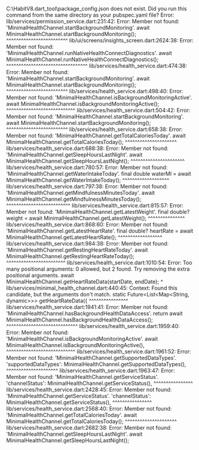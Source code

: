 C:\HabitV8\.dart_tool\package_config.json does not exist.
Did you run this command from the same directory as your pubspec.yaml file?
Error:
lib/services/permission_service.dart:231:42: Error: Member not found: 'MinimalHealthChannel.startBackgroundMonitoring'.
              await MinimalHealthChannel.startBackgroundMonitoring();
                                         ^^^^^^^^^^^^^^^^^^^^^^^^^
lib/ui/screens/insights_screen.dart:2624:38: Error: Member not found: 'MinimalHealthChannel.runNativeHealthConnectDiagnostics'.
          await MinimalHealthChannel.runNativeHealthConnectDiagnostics();
                                     ^^^^^^^^^^^^^^^^^^^^^^^^^^^^^^^^^
lib/services/health_service.dart:474:38: Error: Member not found: 'MinimalHealthChannel.startBackgroundMonitoring'.
          await MinimalHealthChannel.startBackgroundMonitoring();
                                     ^^^^^^^^^^^^^^^^^^^^^^^^^
lib/services/health_service.dart:498:40: Error: Member not found: 'MinimalHealthChannel.isBackgroundMonitoringActive'.
            await MinimalHealthChannel.isBackgroundMonitoringActive();
                                       ^^^^^^^^^^^^^^^^^^^^^^^^^^^^
lib/services/health_service.dart:504:42: Error: Member not found: 'MinimalHealthChannel.startBackgroundMonitoring'.
              await MinimalHealthChannel.startBackgroundMonitoring();
                                         ^^^^^^^^^^^^^^^^^^^^^^^^^
lib/services/health_service.dart:658:38: Error: Member not found: 'MinimalHealthChannel.getTotalCaloriesToday'.
          await MinimalHealthChannel.getTotalCaloriesToday();
                                     ^^^^^^^^^^^^^^^^^^^^^
lib/services/health_service.dart:688:38: Error: Member not found: 'MinimalHealthChannel.getSleepHoursLastNight'.
          await MinimalHealthChannel.getSleepHoursLastNight();
                                     ^^^^^^^^^^^^^^^^^^^^^^
lib/services/health_service.dart:780:57: Error: Member not found: 'MinimalHealthChannel.getWaterIntakeToday'.
      final double waterMl = await MinimalHealthChannel.getWaterIntakeToday();
                                                        ^^^^^^^^^^^^^^^^^^^
lib/services/health_service.dart:797:38: Error: Member not found: 'MinimalHealthChannel.getMindfulnessMinutesToday'.
          await MinimalHealthChannel.getMindfulnessMinutesToday();
                                     ^^^^^^^^^^^^^^^^^^^^^^^^^^
lib/services/health_service.dart:815:57: Error: Member not found: 'MinimalHealthChannel.getLatestWeight'.
      final double? weight = await MinimalHealthChannel.getLatestWeight();
                                                        ^^^^^^^^^^^^^^^
lib/services/health_service.dart:868:60: Error: Member not found: 'MinimalHealthChannel.getLatestHeartRate'.
      final double? heartRate = await MinimalHealthChannel.getLatestHeartRate();
                                                           ^^^^^^^^^^^^^^^^^^
lib/services/health_service.dart:984:38: Error: Member not found: 'MinimalHealthChannel.getRestingHeartRateToday'.
          await MinimalHealthChannel.getRestingHeartRateToday();
                                     ^^^^^^^^^^^^^^^^^^^^^^^^
lib/services/health_service.dart:1010:54: Error: Too many positional arguments: 0 allowed, but 2 found.
Try removing the extra positional arguments.
          await MinimalHealthChannel.getHeartRateData(startDate, endDate);
                                                     ^
lib/services/minimal_health_channel.dart:440:45: Context: Found this candidate, but the arguments don't match.
  static Future<List<Map<String, dynamic>>> getHeartRateData({
                                            ^^^^^^^^^^^^^^^^
lib/services/health_service.dart:1941:41: Error: Member not found: 'MinimalHealthChannel.hasBackgroundHealthDataAccess'.
      return await MinimalHealthChannel.hasBackgroundHealthDataAccess();
                                        ^^^^^^^^^^^^^^^^^^^^^^^^^^^^^
lib/services/health_service.dart:1959:40: Error: Member not found: 'MinimalHealthChannel.isBackgroundMonitoringActive'.
            await MinimalHealthChannel.isBackgroundMonitoringActive(),
                                       ^^^^^^^^^^^^^^^^^^^^^^^^^^^^
lib/services/health_service.dart:1961:52: Error: Member not found: 'MinimalHealthChannel.getSupportedDataTypes'.
        'supportedDataTypes': MinimalHealthChannel.getSupportedDataTypes(),
                                                   ^^^^^^^^^^^^^^^^^^^^^
lib/services/health_service.dart:1963:47: Error: Member not found: 'MinimalHealthChannel.getServiceStatus'.
        'channelStatus': MinimalHealthChannel.getServiceStatus(),
                                              ^^^^^^^^^^^^^^^^
lib/services/health_service.dart:2428:45: Error: Member not found: 'MinimalHealthChannel.getServiceStatus'.
      'channelStatus': MinimalHealthChannel.getServiceStatus(),
                                            ^^^^^^^^^^^^^^^^
lib/services/health_service.dart:2568:40: Error: Member not found: 'MinimalHealthChannel.getTotalCaloriesToday'.
            await MinimalHealthChannel.getTotalCaloriesToday();
                                       ^^^^^^^^^^^^^^^^^^^^^
lib/services/health_service.dart:2682:38: Error: Member not found: 'MinimalHealthChannel.getSleepHoursLastNight'.
          await MinimalHealthChannel.getSleepHoursLastNight();